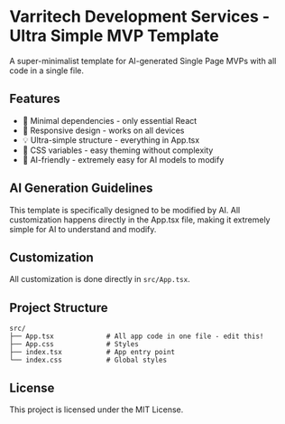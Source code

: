 # Varritech Development Services - Ultra Simple MVP Template

A super-minimalist template for AI-generated Single Page MVPs with all code in a single file.

## Features

- 🚀 Minimal dependencies - only essential React
- 📱 Responsive design - works on all devices
- 💡 Ultra-simple structure - everything in App.tsx
- 🎨 CSS variables - easy theming without complexity
- 🧠 AI-friendly - extremely easy for AI models to modify

## AI Generation Guidelines

This template is specifically designed to be modified by AI.
All customization happens directly in the App.tsx file, making it extremely simple for AI to understand and modify.

## Customization

All customization is done directly in `src/App.tsx`.

## Project Structure

```
src/
├── App.tsx             # All app code in one file - edit this!
├── App.css             # Styles
├── index.tsx           # App entry point
└── index.css           # Global styles
```

## License

This project is licensed under the MIT License.
